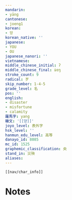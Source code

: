```yaml
---
mandarin:
- yāng
cantonese:
- joeng1
korean:
- 앙
korean_native: ''
japanese:
- YOU
- OU
japanese_nanori: ''
vietnamese:
middle_chinese_initial: ʔ
middle_chinese_final: ɨɐŋ
stroke_count: 9
radical: 歹
skip_number: 1-4-5
grade_level: 名
pos: ''
english:
- disaster
- misfortune
- calamity
羅馬字: yang
韓文: '[[양]]'
joyo_level: 表外字
hsk_level: ''
hanmun_edu_level: 高等
danayo_id: 8085
mc_id: 1525
graphemic_classification: 央
stand_in: 災殃
aliases:
---
```

```meta-bind-embed
[[nav/char_info]]
```

# Notes
